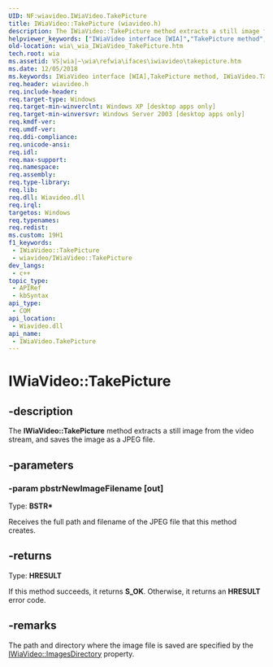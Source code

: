 ```yaml
---
UID: NF:wiavideo.IWiaVideo.TakePicture
title: IWiaVideo::TakePicture (wiavideo.h)
description: The IWiaVideo::TakePicture method extracts a still image from the video stream, and saves the image as a JPEG file.
helpviewer_keywords: ["IWiaVideo interface [WIA]","TakePicture method","IWiaVideo.TakePicture","IWiaVideo::TakePicture","TakePicture","TakePicture method [WIA]","TakePicture method [WIA]","IWiaVideo interface","_wia_IWiaVideo_TakePicture","wia._wia_IWiaVideo_TakePicture","wiavideo/IWiaVideo::TakePicture"]
old-location: wia\_wia_IWiaVideo_TakePicture.htm
tech.root: wia
ms.assetid: VS|wia|~\wia\refwia\ifaces\iwiavideo\takepicture.htm
ms.date: 12/05/2018
ms.keywords: IWiaVideo interface [WIA],TakePicture method, IWiaVideo.TakePicture, IWiaVideo::TakePicture, TakePicture, TakePicture method [WIA], TakePicture method [WIA],IWiaVideo interface, _wia_IWiaVideo_TakePicture, wia._wia_IWiaVideo_TakePicture, wiavideo/IWiaVideo::TakePicture
req.header: wiavideo.h
req.include-header: 
req.target-type: Windows
req.target-min-winverclnt: Windows XP [desktop apps only]
req.target-min-winversvr: Windows Server 2003 [desktop apps only]
req.kmdf-ver: 
req.umdf-ver: 
req.ddi-compliance: 
req.unicode-ansi: 
req.idl: 
req.max-support: 
req.namespace: 
req.assembly: 
req.type-library: 
req.lib: 
req.dll: Wiavideo.dll
req.irql: 
targetos: Windows
req.typenames: 
req.redist: 
ms.custom: 19H1
f1_keywords:
 - IWiaVideo::TakePicture
 - wiavideo/IWiaVideo::TakePicture
dev_langs:
 - c++
topic_type:
 - APIRef
 - kbSyntax
api_type:
 - COM
api_location:
 - Wiavideo.dll
api_name:
 - IWiaVideo.TakePicture
---
```


# IWiaVideo::TakePicture


## -description

The <b>IWiaVideo::TakePicture</b> method extracts a still image from the video stream, and saves the image as a JPEG file.

## -parameters

### -param pbstrNewImageFilename [out]

Type: <b>BSTR*</b>

Receives the full path and filename of the JPEG file that this method creates.

## -returns

Type: <b>HRESULT</b>

If this method succeeds, it returns <b xmlns:loc="http://microsoft.com/wdcml/l10n">S_OK</b>. Otherwise, it returns an <b xmlns:loc="http://microsoft.com/wdcml/l10n">HRESULT</b> error code.

## -remarks

The path and directory where the image file is saved are specified by the <a href="/windows/desktop/api/wiavideo/nf-wiavideo-iwiavideo-get_imagesdirectory">IWiaVideo::ImagesDirectory</a> property.